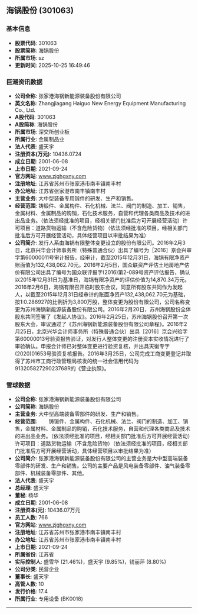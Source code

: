 ## 海锅股份 (301063)

### 基本信息

- **股票代码**: 301063
- **股票简称**: 海锅股份
- **所属市场**: sz
- **更新时间**: 2025-10-25 16:49:46

### 巨潮资讯数据

- **公司全称**: 张家港海锅新能源装备股份有限公司
- **英文名称**: Zhangjiagang Haiguo New Energy Equipment Manufacturing Co., Ltd.
- **A股代码**: 301063
- **A股简称**: 海锅股份
- **所属市场**: 深交所创业板
- **所属行业**: 金属制品业
- **法人代表**: 盛天宇
- **注册资本(万元)**: 10436.0724
- **成立日期**: 2001-06-08
- **上市日期**: 2021-09-24
- **官方网站**: www.zjghgxny.com
- **注册地址**: 江苏省苏州市张家港市南丰镇南丰村
- **办公地址**: 江苏省张家港市南丰镇南丰村
- **主营业务**: 大中型装备专用锻件的研发、生产和销售。
- **经营范围**: 铸锻件、金属构件、石化机械、法兰、阀门的制造、加工、销售，金属材料、金属制品的购销，石化技术服务，自营和代理各类商品及技术的进出品业务。（依法须经批准的项目，经相关部门批准后方可开展经营活动）许可项目：道路货物运输（不含危险货物）（依法须经批准的项目，经相关部门批准后方可开展经营活动，具体经营项目以审批结果为准）
- **公司简介**: 发行人系由海锅有限整体变更设立的股份有限公司。2016年2月3日，北京兴华会计师事务所（特殊普通合伙）出具了编号为［2016］京会兴审字第60000011号审计报告，经审计，截至2015年12月31日，海锅有限净资产账面值为132,438,062.70元。2016年2月5日，国众联资产评估土地房地产估价有限公司出具了编号为国众联评报字(2016)第2-089号资产评估报告，确认以2015年12月31日为基准日，海锅有限净资产的评估价值为14,870.34万元。2016年2月6日，海锅有限召开临时股东会议，同意所有股东共同作为发起人，以截至2015年12月31日经审计的账面净资产132,438,062.70元为基础，按1:0.286927的比例折为3,800万股，整体变更为股份有限公司，公司名称变更为苏州海锅新能源装备股份有限公司。2016年2月20日，苏州海锅股份全体股东共同签署了《发起人协议》。2016年2月25日，苏州海锅股份召开第一次股东大会，审议通过了《苏州海锅新能源装备股份有限公司章程》。2016年2月25日，北京兴华会计师事务所（特殊普通合伙）出具［2016］京会兴验字第60000013号验资报告验证，对发行人整体变更的注册资本实收情况进行了审验确认。申报会计师已对整体变更进行验资复核，并出具天衡专字(2020)01653号验资复核报告。2016年3月25日，公司完成工商变更登记并取得了苏州市工商行政管理局核发的统一社会信用代码为91320582729023768R的《营业执照》。

### 雪球数据

- **公司全称**: 张家港海锅新能源装备股份有限公司
- **公司简称**: 海锅股份
- **主营业务**: 大中型高端装备零部件的研发、生产和销售。
- **经营范围**: 　　铸锻件、金属构件、石化机械、法兰、阀门的制造、加工、销售，金属材料、金属制品的购销，石化技术服务，自营和代理各类商品及技术的进出品业务。（依法须经批准的项目，经相关部门批准后方可开展经营活动）许可项目：道路货物运输（不含危险货物）（依法须经批准的项目，经相关部门批准后方可开展经营活动，具体经营项目以审批结果为准）
- **公司简介**: 张家港海锅新能源装备股份有限公司的主营业务是大中型高端装备零部件的研发、生产和销售。公司的主要产品是风电装备零部件、油气装备零部件、机械装备零部件、其他。
- **法人代表**: 盛天宇
- **总经理**: 盛天宇
- **董秘**: 杨华
- **成立日期**: 2001-06-08
- **注册资本(元)**: 10436.07万元
- **员工人数**: 766
- **官方网站**: www.zjghgxny.com
- **注册地址**: 江苏省苏州市张家港市南丰镇南丰村
- **办公地址**: 江苏省苏州市张家港市南丰镇南丰村
- **上市日期**: 2021-09-24
- **所属省份**: 江苏省
- **实际控制人**: 盛雪华 (21.46%)，盛天宇 (9.85%)，钱丽萍 (8.80%)
- **公司分类**: 民营企业
- **董事长**: 盛天宇
- **高管人数**: 10
- **发行价格**: 17.4
- **所属行业**: 专用设备 (BK0018)

---